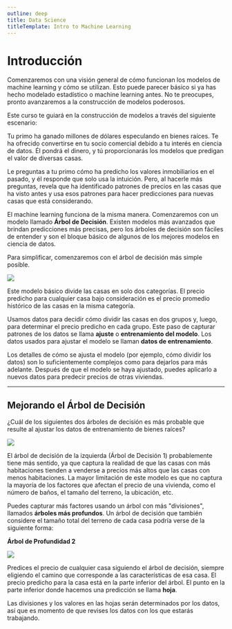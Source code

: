 ```yaml
---
outline: deep
title: Data Science
titleTemplate: Intro to Machine Learning
---
```


# Introducción

Comenzaremos con una visión general de cómo funcionan los modelos de machine learning y cómo se utilizan. Esto puede parecer básico si ya has hecho modelado estadístico o machine learning antes. No te preocupes, pronto avanzaremos a la construcción de modelos poderosos.

Este curso te guiará en la construcción de modelos a través del siguiente escenario:

Tu primo ha ganado millones de dólares especulando en bienes raíces. Te ha ofrecido convertirse en tu socio comercial debido a tu interés en ciencia de datos. Él pondrá el dinero, y tú proporcionarás los modelos que predigan el valor de diversas casas.

Le preguntas a tu primo cómo ha predicho los valores inmobiliarios en el pasado, y él responde que solo usa la intuición. Pero, al hacerle más preguntas, revela que ha identificado patrones de precios en las casas que ha visto antes y usa esos patrones para hacer predicciones para nuevas casas que está considerando.

El machine learning funciona de la misma manera. Comenzaremos con un modelo llamado **Árbol de Decisión**. Existen modelos más avanzados que brindan predicciones más precisas, pero los árboles de decisión son fáciles de entender y son el bloque básico de algunos de los mejores modelos en ciencia de datos.

Para simplificar, comenzaremos con el árbol de decisión más simple posible.

<img src="/home/data_science_projects/models_work_3.png" >


Este modelo básico divide las casas en solo dos categorías. El precio predicho para cualquier casa bajo consideración es el precio promedio histórico de las casas en la misma categoría.

Usamos datos para decidir cómo dividir las casas en dos grupos y, luego, para determinar el precio predicho en cada grupo. Este paso de capturar patrones de los datos se llama **ajuste** o **entrenamiento del modelo**. Los datos usados para ajustar el modelo se llaman **datos de entrenamiento**.

Los detalles de cómo se ajusta el modelo (por ejemplo, cómo dividir los datos) son lo suficientemente complejos como para dejarlos para más adelante. Después de que el modelo se haya ajustado, puedes aplicarlo a nuevos datos para predecir precios de otras viviendas.


---

## Mejorando el Árbol de Decisión

¿Cuál de los siguientes dos árboles de decisión es más probable que resulte al ajustar los datos de entrenamiento de bienes raíces?

<img src="/home/data_science_projects/models_work_2.png" >

El árbol de decisión de la izquierda (Árbol de Decisión 1) probablemente tiene más sentido, ya que captura la realidad de que las casas con más habitaciones tienden a venderse a precios más altos que las casas con menos habitaciones. La mayor limitación de este modelo es que no captura la mayoría de los factores que afectan el precio de una vivienda, como el número de baños, el tamaño del terreno, la ubicación, etc.

Puedes capturar más factores usando un árbol con más "divisiones", llamados **árboles más profundos**. Un árbol de decisión que también considere el tamaño total del terreno de cada casa podría verse de la siguiente forma:

**Árbol de Profundidad 2**

<img src="/home/data_science_projects/models_work_1.png" />

Predices el precio de cualquier casa siguiendo el árbol de decisión, siempre eligiendo el camino que corresponde a las características de esa casa. El precio predicho para la casa está en la parte inferior del árbol. El punto en la parte inferior donde hacemos una predicción se llama **hoja**.

Las divisiones y los valores en las hojas serán determinados por los datos, así que es momento de que revises los datos con los que estarás trabajando.
